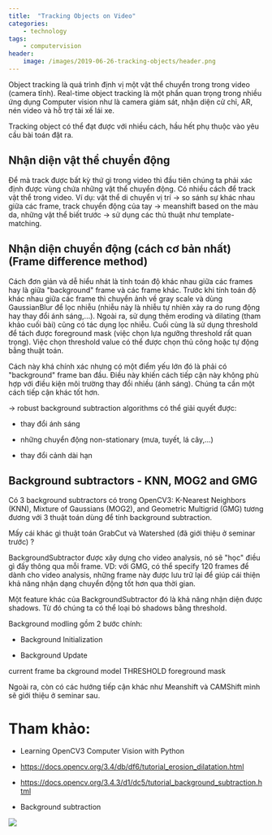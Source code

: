 ```yaml
---
title:  "Tracking Objects on Video"
categories: 
    - technology
tags: 
    - computervision
header:
    image: /images/2019-06-26-tracking-objects/header.png
---
```


Object tracking là quá trình định vị một vật thể chuyển trong trong video (camera tĩnh). Real-time object tracking là một phần quan trọng trong nhiều ứng dụng Computer vision như là camera giám sát, nhận diện cử chỉ, AR, nén video và hỗ trợ tài xế lái xe. 

 

Tracking object có thể đạt được với nhiều cách, hầu hết phụ thuộc vào yêu cầu bài toán đặt ra. 

 

## Nhận diện vật thể chuyển động  

 

Để mà track được bất kỳ thứ gì trong video thì đầu tiên chúng ta phải xác định được vùng chứa những vật thể chuyển động. Có nhiều cách để track vật thể trong video. Ví dụ: vật thể di chuyển vị trí -> so sánh sự khác nhau giữa các frame, track chuyển động của tay -> meanshift based on the màu da, những vật thể biết trước -> sử dụng các thủ thuật như template-matching. 

 

## Nhận diện chuyển động (cách cơ bản nhất) (Frame difference method) 

 

Cách đơn giản và dễ hiểu nhát là tính toán độ khác nhau giữa các frames hay là giữa "background" frame và các frame khác. Trước khi tính toán độ khác nhau giữa các frame thì chuyển ảnh về gray scale và dùng GaussianBlur để lọc nhiễu (nhiễu này là nhiễu tự nhiên xảy ra do rung động hay thay đổi ánh sáng,...). Ngoài ra, sử dụng thêm eroding và dilating (tham khảo cuối bài) cũng có tác dụng lọc nhiễu. Cuối cùng là sử dụng threshold để tách được foreground mask (việc chọn lựa ngưỡng threshold rất quan trọng). Việc chọn threshold value có thể được chọn thủ công hoặc tự động bằng thuật toán.  

 

Cách này khá chính xác nhưng có một điểm yếu lớn đó là phải có "background" frame ban đầu. Điều này khiến cách tiếp cận này không phù hợp với điều kiện môi trường thay đổi nhiều (ánh sáng). Chúng ta cần một cách tiếp cận khác tốt hơn. 

 

-> robust background subtraction algorithms có thể giải quyết được: 

- thay đổi ánh sáng 

- những chuyển động non-stationary (mưa, tuyết, lá cây,...) 

- thay đổi cảnh dài hạn  

 

 

## Background subtractors - KNN, MOG2 and GMG 

 

Có 3 background subtractors có trong OpenCV3: K-Nearest Neighbors (KNN), Mixture of Gaussians (MOG2), and Geometric Multigrid (GMG) tương đương với 3 thuật toán dùng để tính background subtraction. 

 

Mấy cái khác gì thuật toán GrabCut và Watershed (đã giới thiệu ở seminar trước) ? 

BackgroundSubtractor được xây dựng cho video analysis, nó sẽ "học" điều gì đấy thông qua mỗi frame. VD: với GMG, có thể specify 120 frames để dành cho video analysis, những frame này được lưu trữ lại để giúp cái thiện khả năng nhận dạng chuyển động tốt hơn qua thời gian. 

 

Một feature khác của BackgroundSubtractor đó là khả năng nhận diện được shadows. Từ đó chúng ta có thể loại bỏ shadows bằng threshold. 

 

Background modling gồm 2 bước chính: 

- Background Initialization 

- Background Update 

 

 

 

current frame 
ba ckground model 
THRESHOLD 
foreground mask 
 

 

Ngoài ra, còn có các hướng tiếp cận khác như Meanshift và CAMShift mình sẽ giới thiệu ở seminar sau. 

 

# Tham khảo: 

- Learning OpenCV3 Computer Vision with Python 

- https://docs.opencv.org/3.4/db/df6/tutorial_erosion_dilatation.html 

- https://docs.opencv.org/3.4.3/d1/dc5/tutorial_background_subtraction.html 

- Background subtraction 

![](https://trello-attachments.s3.amazonaws.com/5c0df06a03d0655cec61bb42/5c0df68ae0014e58bfba13c6/33439803552a8b84ddb35efdbaab14b5/GetImage_(3).png)